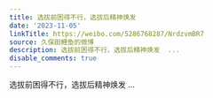 ```yaml
---
title: 选拔前困得不行，选拔后精神焕发
date: '2023-11-05'
linkTitle: https://weibo.com/5286768287/NrdzvmBR7
source: 久保田鲤鱼的微博
description: 选拔前困得不行，选拔后精神焕发  ...
disable_comments: true
---
```

选拔前困得不行，选拔后精神焕发  ...